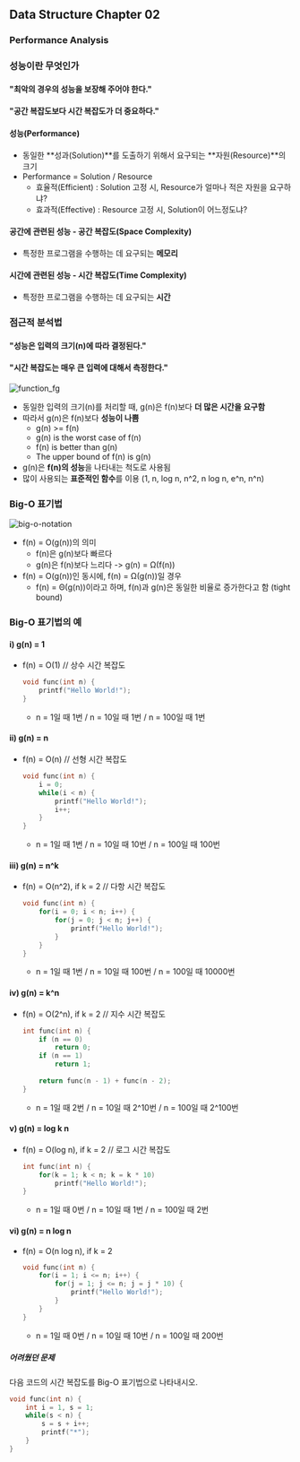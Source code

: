 ## Data Structure Chapter 02

### Performance Analysis

### 성능이란 무엇인가

#### "최악의 경우의 성능을 보장해 주어야 한다."

#### "공간 복잡도보다 시간 복잡도가 더 중요하다."



#### 성능(Performance)

- 동일한 **성과(Solution)**를 도출하기 위해서 요구되는 **자원(Resource)**의 크기
- Performance = Solution / Resource
  - 효율적(Efficient) : Solution 고정 시, Resource가 얼마나 적은 자원을 요구하냐?
  - 효과적(Effective) : Resource 고정 시, Solution이 어느정도냐?



#### 공간에 관련된 성능 - 공간 복잡도(Space Complexity)

- 특정한 프로그램을 수행하는 데 요구되는 **메모리**

#### 시간에 관련된 성능 - 시간 복잡도(Time Complexity)

- 특정한 프로그램을 수행하는 데 요구되는 **시간**



### 점근적 분석법

#### "성능은 입력의 크기(n)에 따라 결정된다."

#### "시간 복잡도는 매우 큰 입력에 대해서 측정한다."

![function_fg](https://user-images.githubusercontent.com/55044278/84584809-e1a5c200-ae43-11ea-83c2-6a45f55aea95.PNG)

- 동일한 입력의 크기(n)를 처리할 때, g(n)은 f(n)보다 **더 많은 시간을 요구함**
- 따라서 g(n)은 f(n)보다 **성능이 나쁨**
  - g(n) >= f(n)
  - g(n) is the worst case of f(n)
  - f(n) is better than g(n)
  - The upper bound of f(n) is g(n)
- g(n)은 **f(n)의 성능**을 나타내는 척도로 사용됨
- 많이 사용되는 **표준적인 함수**를 이용 (1, n, log n, n^2, n log n, e^n, n^n)



### Big-O 표기법

![big-o-notation](https://user-images.githubusercontent.com/55044278/84584791-b622d780-ae43-11ea-9ac8-c8d23e917b71.PNG)

- f(n) = O(g(n))의 의미
  - f(n)은 g(n)보다 빠르다
  - g(n)은 f(n)보다 느리다 -> g(n) = Ω(f(n))
- f(n) = O(g(n))인 동시에, f(n) = Ω(g(n))일 경우
  - f(n) = Θ(g(n))이라고 하며, f(n)과 g(n)은 동일한 비율로 증가한다고 함 (tight bound)



### Big-O 표기법의 예

#### i) g(n) = 1

- f(n) = O(1) // 상수 시간 복잡도

  ```c
  void func(int n) {
      printf("Hello World!");
  }
  ```

  - n = 1일 때 1번 / n = 10일 때 1번 / n = 100일 때 1번

#### ii) g(n) = n

- f(n) = O(n) // 선형 시간 복잡도

  ```c
  void func(int n) {
      i = 0;
      while(i < n) {
          printf("Hello World!");
          i++;
      }
  }
  ```

  - n = 1일 때 1번 / n = 10일 때 10번 / n = 100일 때 100번

#### iii) g(n) = n^k

- f(n) = O(n^2), if k = 2 // 다항 시간 복잡도

  ```c
  void func(int n) {
      for(i = 0; i < n; i++) {
          for(j = 0; j < n; j++) {
              printf("Hello World!");
          }
      }
  }
  ```

  - n = 1일 때 1번 / n = 10일 때 100번 / n = 100일 때 10000번

#### iv) g(n) = k^n

- f(n) = O(2^n), if k = 2 // 지수 시간 복잡도

  ```c
  int func(int n) {
      if (n == 0)
          return 0;
      if (n == 1)
          return 1;
      
      return func(n - 1) + func(n - 2);
  }
  ```

  - n = 1일 때 2번 / n = 10일 때 2^10번 / n = 100일 때 2^100번

#### v) g(n) = log k n

- f(n) = O(log n), if k = 2 // 로그 시간 복잡도

  ```c
  int func(int n) {
      for(k = 1; k < n; k = k * 10)
          printf("Hello World!");
  }
  ```

  - n = 1일 때 0번 / n = 10일 때 1번 / n = 100일 때 2번

#### vi) g(n) = n log n

- f(n) = O(n log n), if k = 2

  ```c
  void func(int n) {
      for(i = 1; i <= n; i++) {
          for(j = 1; j <= n; j = j * 10) {
              printf("Hello World!");
          }
      }
  }
  ```

  - n = 1일 때 0번 / n = 10일 때 10번 / n = 100일 때 200번



##### 어려웠던 문제

다음 코드의 시간 복잡도를 Big-O 표기법으로 나타내시오.

```c
void func(int n) {
    int i = 1, s = 1;
    while(s < n) {
        s = s + i++;
        printf("*");
    }
}
```
